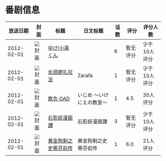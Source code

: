 # 番剧信息

|放送日期|封面|标题|日文标题|话数|评分|评分人数|
|---|---|---|---|---|---|---|
|2012-02-01|![封面](https://lain.bgm.tv/pic/cover/c/d2/0c/112150_z4urT.jpg)|[ゆけ!小英くん](https://bangumi.tv/subject/112150)||6|暂无评分|少于10人评分|
|2012-02-01|![封面](https://lain.bgm.tv/pic/cover/c/66/ac/266279_OY396.jpg)|[长颈鹿扎拉法](https://bangumi.tv/subject/266279)|Zarafa|1|暂无评分|少于10人评分|
|2012-02-01|![封面](https://lain.bgm.tv/pic/cover/c/de/b3/92509_6n3g5.jpg)|[欺负 OAD](https://bangumi.tv/subject/92509)|いじめ 〜いけにえの教室〜|1|4.5|30人评分|
|2012-02-01|![封面](https://lain.bgm.tv/pic/cover/c/aa/88/113282_6KRhN.jpg)|[石影妖漫画譚](https://bangumi.tv/subject/113282)|石影妖漫画譚|3|暂无评分|少于10人评分|
|2012-02-01|![封面](https://lain.bgm.tv/pic/cover/c/c7/63/51518_2xOHS.jpg)|[黄金狗剩之史蒂芬前传](https://bangumi.tv/subject/51518)|黄金狗剩之史蒂芬前传|1|6.0|21人评分|
